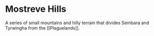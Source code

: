 # Mostreve Hills

A series of small mountains and hilly terrain that divides Sembara and Tyrwingha from the [[Plaguelands]].



